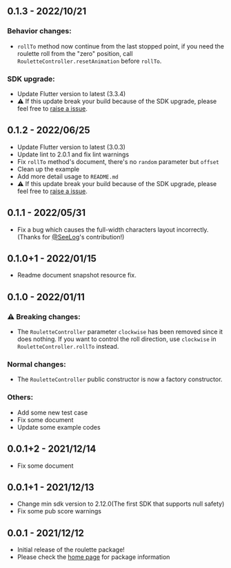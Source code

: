 ## 0.1.3 - 2022/10/21

### Behavior changes:
  * `rollTo` method now continue from the last stopped point, if you need the roulette roll from the "zero" position, call `RouletteController.resetAnimation` before `rollTo`.

### SDK upgrade:
  * Update Flutter version to latest (3.3.4)
  * ⚠ If this update break your build because of the SDK upgrade, please feel free to [raise a issue](https://github.com/do9core/roulette/issues).

## 0.1.2 - 2022/06/25
  * Update Flutter version to latest (3.0.3)
  * Update lint to 2.0.1 and fix lint warnings
  * Fix `rollTo` method's document, there's no `random` parameter but `offset`
  * Clean up the example
  * Add more detail usage to `README.md`
  * ⚠ If this update break your build because of the SDK upgrade, please feel free to [raise a issue](https://github.com/do9core/roulette/issues).

## 0.1.1 - 2022/05/31
  * Fix a bug which causes the full-width characters layout incorrectly. (Thanks for [@SeeLog](https://github.com/SeeLog)'s contribution!)

## 0.1.0+1 - 2022/01/15
  * Readme document snapshot resource fix.

## 0.1.0 - 2022/01/11

### ⚠ Breaking changes:
  * The `RouletteController` parameter `clockwise` has been removed since it does nothing. If you want to control the roll direction, use `clockwise` in `RouletteController.rollTo` instead.

### Normal changes:
  * The `RouletteController` public constructor is now a factory constructor.

### Others:
  * Add some new test case
  * Fix some document
  * Update some example codes

## 0.0.1+2 - 2021/12/14

* Fix some document

## 0.0.1+1 - 2021/12/13

* Change min sdk version to 2.12.0(The first SDK that supports null safety)
* Fix some pub score warnings

## 0.0.1 - 2021/12/12

* Initial release of the roulette package!
* Please check the [home page](https://github.com/do9core/roulette) for package information
